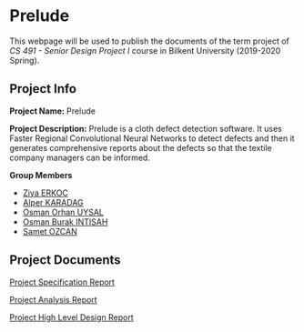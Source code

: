 # Prelude

This webpage will be used to publish the documents of the term project of *CS 491 - Senior Design Project I* course in Bilkent University (2019-2020 Spring).

## Project Info

**Project Name:** Prelude

**Project Description:** Prelude is a cloth defect detection software. It uses Faster Regional Convolutional Neural Networks to detect defects and then it generates comprehensive reports about the defects so that the textile company managers can be informed.


**Group Members**
- [Ziya ERKOC](https://github.com/Rgtemze)
- [Alper KARADAG](https://github.com/alperkaradag)
- [Osman Orhan UYSAL](https://github.com/orhanuysal)
- [Osman Burak INTISAH](https://github.com/burakintisah)
- [Samet OZCAN](https://github.com/sametbilkent)

## Project Documents
[Project Specification Report](https://github.com/alperkaradag/alperkaradag.github.io/blob/master/Project%20Specification%20Report.pdf)

[Project Analysis Report](https://github.com/alperkaradag/alperkaradag.github.io/blob/master/Analysis%20Report.pdf)

[Project High Level Design Report](https://github.com/alperkaradag/alperkaradag.github.io/raw/master/High%20Level%20Design.pdf)
